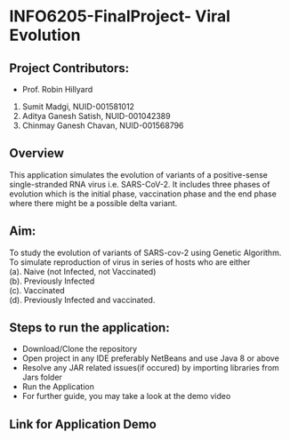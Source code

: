 # INFO6205-FinalProject- Viral Evolution

## **Project Contributors:**    
- Prof. Robin Hillyard  
1. Sumit Madgi, NUID-001581012  
2. Aditya Ganesh Satish, NUID-001042389  
3. Chinmay Ganesh Chavan, NUID-001568796  

## Overview
This application simulates the evolution of variants of a positive-sense single-stranded RNA virus i.e. SARS-CoV-2. It includes three phases of evolution which is the initial phase, vaccination phase and the end phase where there might be a possible delta variant.
## Aim:
To study the evolution of variants of SARS-cov-2 using Genetic Algorithm. To simulate reproduction
of virus in series of hosts who are either   
 (a). Naive (not Infected, not Vaccinated)  
 (b). Previously Infected  
 (c). Vaccinated  
 (d). Previously Infected and vaccinated.  
 ## Steps to run the application:   
 - Download/Clone the repository
 - Open project in any IDE preferably NetBeans and use Java 8 or above
 - Resolve any JAR related issues(if occured) by importing libraries from Jars folder
 - Run the Application
 - For further guide, you may take a look at the demo video

## Link for Application Demo
